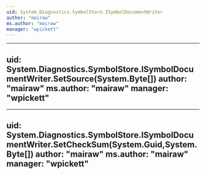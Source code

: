 ```yaml
---
uid: System.Diagnostics.SymbolStore.ISymbolDocumentWriter
author: "mairaw"
ms.author: "mairaw"
manager: "wpickett"
---
```


---
uid: System.Diagnostics.SymbolStore.ISymbolDocumentWriter.SetSource(System.Byte[])
author: "mairaw"
ms.author: "mairaw"
manager: "wpickett"
---

---
uid: System.Diagnostics.SymbolStore.ISymbolDocumentWriter.SetCheckSum(System.Guid,System.Byte[])
author: "mairaw"
ms.author: "mairaw"
manager: "wpickett"
---
